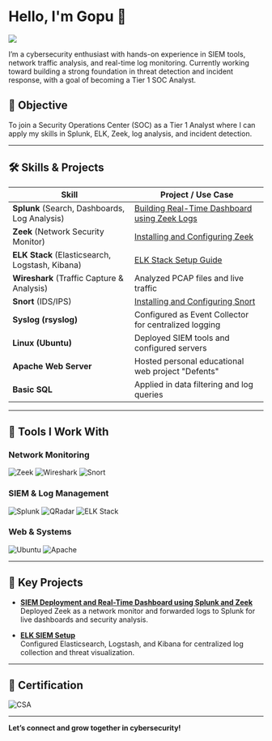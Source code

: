 # Hello, I'm Gopu 👋  
<a href="https://linkedin.com"><img src="https://img.shields.io/badge/-LinkedIn-0072b1?&style=for-the-badge&logo=linkedin&logoColor=white" /></a>

I’m a cybersecurity enthusiast with hands-on experience in SIEM tools, network traffic analysis, and real-time log monitoring. Currently working toward building a strong foundation in threat detection and incident response, with a goal of becoming a Tier 1 SOC Analyst.

## 🎯 Objective
To join a Security Operations Center (SOC) as a Tier 1 Analyst where I can apply my skills in Splunk, ELK, Zeek, log analysis, and incident detection.

---

## 🛠️ Skills & Projects

| Skill                                         | Project / Use Case                                                                 |
|----------------------------------------------|-------------------------------------------------------------------------------------|
| **Splunk** (Search, Dashboards, Log Analysis) | [Building Real-Time Dashboard using Zeek Logs](https://medium.com/@ggopu7347/building-a-real-time-dashboard-in-splunk-using-zeek-logs-65c9f23db724) |
| **Zeek** (Network Security Monitor)           | [Installing and Configuring Zeek](https://medium.com/@ggopu7347/installing-and-configuring-zeek-on-ubuntu-22-04-9809c124bc79) |
| **ELK Stack** (Elasticsearch, Logstash, Kibana) | [ELK Stack Setup Guide](https://medium.com/@ggopu7347/step-by-step-guide-to-installing-elk-stack-on-ubuntu-a04528459d88) |
| **Wireshark** (Traffic Capture & Analysis)    | Analyzed PCAP files and live traffic                                               |
| **Snort** (IDS/IPS)                           | [Installing and Configuring Snort](https://medium.com/@ggopu7347/installation-and-configuration-of-snort-on-ubuntu-b00fb64f30af) |
| **Syslog (rsyslog)**                          | Configured as Event Collector for centralized logging                              |
| **Linux (Ubuntu)**                            | Deployed SIEM tools and configured servers                                         |
| **Apache Web Server**                         | Hosted personal educational web project "Defents"                                  |
| **Basic SQL**                                 | Applied in data filtering and log queries                                          |

---

## 🧰 Tools I Work With

### Network Monitoring  
![Zeek](https://img.shields.io/badge/-Zeek-7752B4?&style=for-the-badge&logo=zeek&logoColor=white)
![Wireshark](https://img.shields.io/badge/-Wireshark-1679A7?&style=for-the-badge&logo=wireshark&logoColor=white)
![Snort](https://img.shields.io/badge/-Snort-EF3B2D?&style=for-the-badge&logo=snort&logoColor=white)

### SIEM & Log Management  
![Splunk](https://img.shields.io/badge/-Splunk-000000?&style=for-the-badge&logo=splunk&logoColor=white)
![QRadar](https://img.shields.io/badge/-QRadar-052FAD?&style=for-the-badge&logo=ibm&logoColor=white)
![ELK Stack](https://img.shields.io/badge/-ELK_Stack-005571?&style=for-the-badge&logo=elastic&logoColor=white)

### Web & Systems  
![Ubuntu](https://img.shields.io/badge/-Ubuntu-E95420?&style=for-the-badge&logo=ubuntu&logoColor=white)
![Apache](https://img.shields.io/badge/-Apache_Web_Server-D22128?&style=for-the-badge&logo=apache&logoColor=white)

---

## 📂 Key Projects

- **[SIEM Deployment and Real-Time Dashboard using Splunk and Zeek](https://medium.com/@ggopu7347/building-a-real-time-dashboard-in-splunk-using-zeek-logs-65c9f23db724)**  
  Deployed Zeek as a network monitor and forwarded logs to Splunk for live dashboards and security analysis.

- **[ELK SIEM Setup](https://medium.com/@ggopu7347/step-by-step-guide-to-installing-elk-stack-on-ubuntu-a04528459d88)**  
  Configured Elasticsearch, Logstash, and Kibana for centralized log collection and threat visualization.

---

## 🏅 Certification

![CSA](https://img.shields.io/badge/-Certified_SOC_Analyst_(CSA)-008000?&style=for-the-badge&logo=ec-council&logoColor=white)

---

**Let’s connect and grow together in cybersecurity!**
